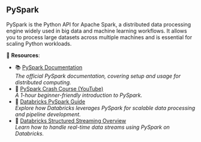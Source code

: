 ## **PySpark**  
PySpark is the Python API for Apache Spark, a distributed data processing engine widely used in big data and machine learning workflows. It allows you to process large datasets across multiple machines and is essential for scaling Python workloads.

🌟 **Resources**:  
- 📚 [PySpark Documentation](https://spark.apache.org/docs/latest/api/python/)  
  *The official PySpark documentation, covering setup and usage for distributed computing.*  
- 🎥 [PySpark Crash Course (YouTube)](https://www.youtube.com/watch?v=_C8kWso4ne4)  
  *A 1-hour beginner-friendly introduction to PySpark.*  
- 🧠 [Databricks PySpark Guide](https://docs.databricks.com/en/pyspark/index.html)  
  *Explore how Databricks leverages PySpark for scalable data processing and pipeline development.*  
- 🧠 [Databricks Structured Streaming Overview](https://docs.databricks.com/structured-streaming/index.html)  
  *Learn how to handle real-time data streams using PySpark on Databricks.*  
